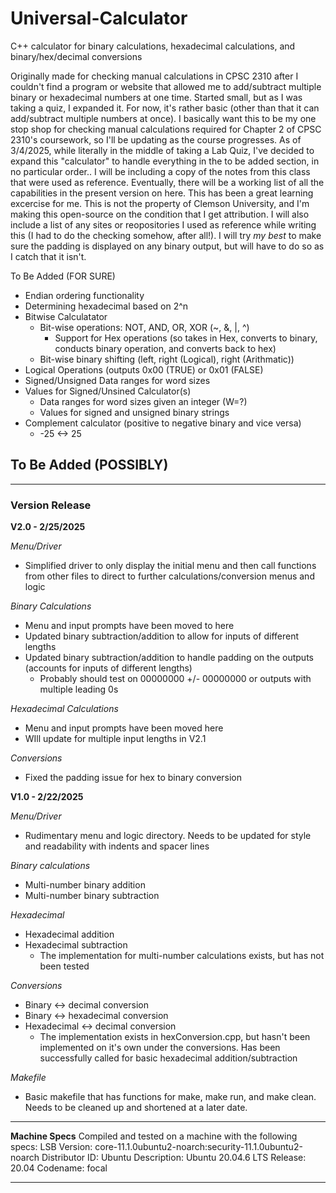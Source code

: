 # Universal-Calculator
C++ calculator for binary calculations, hexadecimal calculations, and binary/hex/decimal conversions

Originally made for checking manual calculations in CPSC 2310 after I couldn't find a program or website that allowed me to add/subtract multiple binary or hexadecimal numbers at one time. Started small, but as I was taking a quiz, I expanded it. For now, it's rather basic (other than that it can add/subtract multiple numbers at once). I basically want this to be my one stop shop for checking manual calculations required for Chapter 2 of CPSC 2310's coursework, so I'll be updating as the course progresses. As of 3/4/2025, while literally in the middle of taking a Lab Quiz, I've decided to expand this "calculator" to handle everything in the to be added section, in no particular order.. I will be including a copy of the notes from this class that were used as reference. Eventually, there will be a working list of all the capabilities in the present version on here. This has been a great learning excercise for me. This is not the property of Clemson University, and I'm making this open-source on the condition that I get attribution. I will also include a list of any sites or reopositories I used as reference while writing this (I had to do the checking somehow, after all!). I will try *my best* to make sure the padding is displayed on any binary output, but will have to do so as I catch that it isn't.

To Be Added (FOR SURE)
- Endian ordering functionality
- Determining hexadecimal based on 2^n
- Bitwise Calculatator
  - Bit-wise operations: NOT, AND, OR, XOR (~, &, |, ^)
    - Support for Hex operations (so takes in Hex, converts to binary, conducts binary operation, and converts back to hex)  
  - Bit-wise binary shifting (left, right (Logical), right (Arithmatic))
- Logical Operations (outputs 0x00 (TRUE) or 0x01 (FALSE)
- Signed/Unsigned Data ranges for word sizes
- Values for Signed/Unsined Calculator(s)
  - Data ranges for word sizes given an integer (W=?)
  - Values for signed and unsigned binary strings
- Complement calculator (positive to negative binary and vice versa)
  - -25 <-> 25

To Be Added (POSSIBLY)
- 


---
### Version Release

**V2.0 - 2/25/2025**

*Menu/Driver*
- Simplified driver to only display the initial menu and then call functions from other files to direct to further calculations/conversion menus and logic

*Binary Calculations*
- Menu and input prompts have been moved to here
- Updated binary subtraction/addition to allow for inputs of different lengths
- Updated binary subtraction/addition to handle padding on the outputs (accounts for inputs of different lengths)
  - Probably should test on 00000000 +/- 00000000 or outputs with multiple leading 0s

*Hexadecimal Calculations*
- Menu and input prompts have been moved here
- WIll update for multiple input lengths in V2.1

*Conversions*
- Fixed the padding issue for hex to binary conversion

**V1.0 - 2/22/2025**

*Menu/Driver*
- Rudimentary menu and logic directory. Needs to be updated for style and readability with indents and spacer lines

*Binary calculations*
- Multi-number binary addition
- Multi-number binary subtraction

*Hexadecimal*
- Hexadecimal addition
- Hexadecimal subtraction
  - The implementation for multi-number calculations exists, but has not been tested

*Conversions*
- Binary <-> decimal conversion
- Binary <-> hexadecimal conversion
- Hexadecimal <-> decimal conversion
  - The implementation exists in hexConversion.cpp, but hasn't been implemented on it's own under the conversions. Has been successfully called for basic hexadecimal addition/subtraction
 
*Makefile*
- Basic makefile that has functions for make, make run, and make clean. Needs to be cleaned up and shortened at a later date.

---

**Machine Specs**
Compiled and tested on a machine with the following specs:
LSB Version:    core-11.1.0ubuntu2-noarch:security-11.1.0ubuntu2-noarch
Distributor ID: Ubuntu
Description:    Ubuntu 20.04.6 LTS
Release:        20.04
Codename:       focal

---

